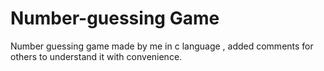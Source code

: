 # Number-guessing Game
 Number guessing game made by me in c language , added comments for others to understand it with convenience.
